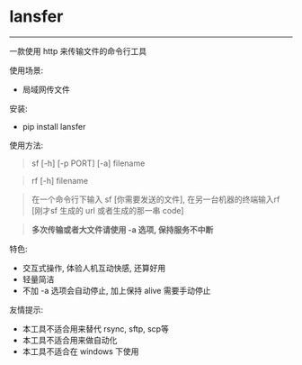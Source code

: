 # lansfer

---

一款使用 http 来传输文件的命令行工具

使用场景:

+ 局域网传文件

安装:

+ pip install lansfer

使用方法:

> sf [-h] [-p PORT] [-a] filename

> rf [-h] filename

> 在一个命令行下输入 sf [你需要发送的文件], 在另一台机器的终端输入rf [刚才sf 生成的 url 或者生成的那一串 code]

> **多次传输或者大文件请使用 -a 选项, 保持服务不中断**

特色:

+ 交互式操作, 体验人机互动快感, 还算好用
+ 轻量简洁
+ 不加 -a 选项会自动停止, 加上保持 alive 需要手动停止

友情提示:

+ 本工具不适合用来替代 rsync, sftp, scp等
+ 本工具不适合用来做自动化
+ 本工具不适合在 windows 下使用